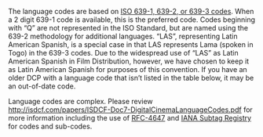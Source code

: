 The language codes are based on [ISO 639-1, 639-2, or 639-3 codes](https://www.iso.org/iso-639-language-codes.html). When a 2 digit 639-1 code is available, this is the preferred code. Codes beginning with “Q” are not represented in the ISO Standard, but are named using the 639-2 methodology for additional languages. “LAS”, representing Latin American Spanish, is a special case in that LAS represents Lama (spoken in Togo) in the 639-3 codes. Due to the widespread use of “LAS” as Latin American Spanish in Film Distribution, however, we have chosen to keep it as Latin American Spanish for purposes of this convention. If you have an older DCP with a language code that isn’t listed in the table below, it may be an out-of-date code.

Language codes are complex. Please review <http://isdcf.com/papers/ISDCF-Doc7-DigitalCinemaLanguageCodes.pdf> for more information including the use of [RFC-4647](https://tools.ietf.org/html/rfc4647) and [IANA Subtag Registry]((https://www.iana.org/assignments/language-subtag-registry/language-subtag-registry)) for codes and sub-codes.